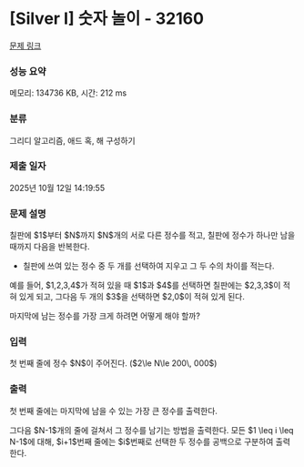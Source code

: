 # [Silver I] 숫자 놀이 - 32160 

[문제 링크](https://www.acmicpc.net/problem/32160) 

### 성능 요약

메모리: 134736 KB, 시간: 212 ms

### 분류

그리디 알고리즘, 애드 혹, 해 구성하기

### 제출 일자

2025년 10월 12일 14:19:55

### 문제 설명

<p>칠판에 $1$부터 $N$까지 $N$개의 서로 다른 정수를 적고, 칠판에 정수가 하나만 남을 때까지 다음을 반복한다.</p>

<ul>
	<li>칠판에 쓰여 있는 정수 중 두 개를 선택하여 지우고 그 두 수의 차이를 적는다.</li>
</ul>

<p>예를 들어, $1,2,3,4$가 적혀 있을 때 $1$과 $4$를 선택하면 칠판에는 $2,3,3$이 적혀 있게 되고, 그다음 두 개의 $3$을 선택하면 $2,0$이 적혀 있게 된다.</p>

<p>마지막에 남는 정수를 가장 크게 하려면 어떻게 해야 할까?</p>

### 입력 

 <p>첫 번째 줄에 정수 $N$이 주어진다. ($2\le N\le 200\, 000$)</p>

### 출력 

 <p>첫 번째 줄에는 마지막에 남을 수 있는 가장 큰 정수를 출력한다.</p>

<p>그다음 $N-1$개의 줄에 걸쳐서 그 정수를 남기는 방법을 출력한다. 모든 $1 \leq i \leq N-1$에 대해, $i+1$번째 줄에는 $i$번째로 선택한 두 정수를 공백으로 구분하여 출력한다.</p>

